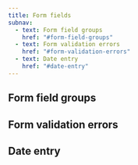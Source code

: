 ```yaml
---
title: Form fields
subnav:
  - text: Form field groups
    href: "#form-field-groups"
  - text: Form validation errors
    href: "#form-validation-errors"
  - text: Date entry
    href: "#date-entry"
---
```


## Form field groups
## Form validation errors
## Date entry
